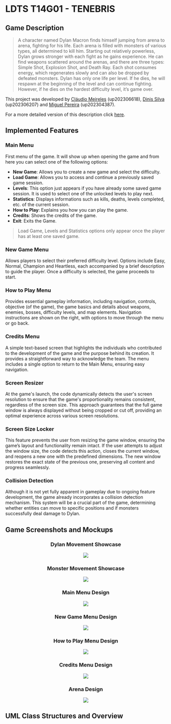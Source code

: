 # LDTS T14G01 - TENEBRIS  

## Game Description

>A character named Dylan Macron finds himself jumping from arena to arena, fighting for his life. Each arena is filled with monsters of various types, all determined to kill him. Starting out relatively powerless, Dylan grows stronger with each fight as he gains experience. He can find weapons scattered around the arenas, and there are three types: Simple Shot, Explosion Shot, and Death Ray. Each shot consumes energy, which regenerates slowly and can also be dropped by defeated monsters. Dylan has only one life per level. If he dies, he will respawn at the beginning of the level and can continue fighting. However, if he dies on the hardest difficulty level, it’s game over.

This project was developed by [Cláudio Meireles](https://github.com/Atum555) (up202306618), [Dinis Silva](https://github.com/DinisBSilva) (up202306207) and [Miguel Pereira](https://github.com/migalha212) (up202304387).

For a more detailed version of this description click [here](./docs/README.md).

## Implemented Features

### Main Menu
First menu of the game. It will show up when opening the game and from here you can select one of the following options:

- **New Game**: Allows you to create a new game and select the difficulty.
- **Load Game**: Allows you to access and continue a previously saved game session.
- **Levels**: This option just appears if you have already some saved game session. It is used to select one of the unlocked levels to play next.
- **Statistics**: Displays informations such as kills, deaths, levels completed, etc. of the current session.
- **How to Play**: Explains you how you can play the game.
- **Credits**: Shows the credits of the game.
- **Exit**: Exits the Game.

> Load Game, Levels and Statistics options only appear once the player has at least one saved game.

### New Game Menu
Allows players to select their preferred difficulty level. Options include Easy, Normal, Champion and Heartless, each accompanied by a brief description to guide the player. Once a difficulty is selected, the game proceeds to start.

### How to Play Menu
Provides essential gameplay information, including navigation, controls, objective (of the game), the game basics and details about weapons, enemies, bosses, difficulty levels, and map elements. Navigation instructions are shown on the right, with options to move through the menu or go back.

### Credits Menu
A simple text-based screen that highlights the individuals who contributed to the development of the game and the purpose behind its creation. It provides a straightforward way to acknowledge the team. The menu includes a single option to return to the Main Menu, ensuring easy navigation.

### Screen Resizer
At the game's launch, the code dynamically detects the user's screen resolution to ensure that the game's proportionality remains consistent, regardless of the screen size. This approach guarantees that the full game window is always displayed without being cropped or cut off, providing an optimal experience across various screen resolutions.

### Screen Size Locker
This feature prevents the user from resizing the game window, ensuring the game’s layout and functionality remain intact. If the user attempts to adjust the window size, the code detects this action, closes the current window, and reopens a new one with the predefined dimensions. The new window restores the exact state of the previous one, preserving all content and progress seamlessly.

### Collision Detection
Although it is not yet fully apparent in gameplay due to ongoing feature development, the game already incorporates a collision detection mechanism. This system will be a crucial part of the game, determining whether entities can move to specific positions and if monsters successfully deal damage to Dylan.

## Game Screenshots and Mockups

[comment]: <> (Dylan Movement Showcase)

<h3 align="center">
  Dylan Movement Showcase
</h3>

<p align="center">
<img src="docs/resources/mockups/Dylan.gif">
</p>

[comment]: <> (Monster Movement Showcase)

<h3 align="center">
  Monster Movement Showcase
</h3>

<p align="center">
<img src="docs/resources/mockups/Monster.gif">
</p>


[comment]: <> (Main Menu Design)

<h3 align="center">
  Main Menu Design
</h3>

<p align="center">
<img src="docs/resources/screenshots/MainMenu.png">
</p>

[comment]: <> (New Game Menu Design)

<h3 align="center">
  New Game Menu Design
</h3>

<p align="center">
<img src="docs/resources/screenshots/NewGameMenu.png">
</p>

[comment]: <> (How to Play Menu Design)

<h3 align="center">
  How to Play Menu Design
</h3>

<p align="center">
<img src="docs/resources/screenshots/HowToPlayMenu.png">
</p>

[comment]: <> (Credits Menu Design)

<h3 align="center">
  Credits Menu Design
</h3>

<p align="center">
<img src="docs/resources/screenshots/CreditsMenu.png">
</p>

[comment]: <> (Arena Design)

<h3 align="center">
  Arena Design
</h3>

<p align="center">
<img src="docs/resources/mockups/in-game.png">
</p>

## UML Class Structures and Overview

